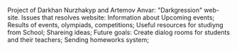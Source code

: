 Project of Darkhan Nurzhakyp and Artemov Anvar:
"Darkgression" web-site.
Issues that resolves website:
	Information about Upcoming events;
	Results of events, olympiads, competitions;
	Useful resources for studiyng from School;
	Shareing ideas;
Future goals:
	Create dialog rooms for students and their teachers;
	Sending homeworks system;
